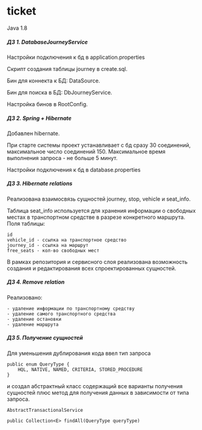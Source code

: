# ticket

Java 1.8

##### ДЗ 1. DatabaseJourneyService

Настройки подключения к бд в application.properties

Скрипт создания таблицы journey в create.sql.

Бин для коннекта к БД: DataSource.

Бин для поиска в БД: DbJourneyService.

Настройка бинов в RootConfig.


##### ДЗ 2. Spring + Hibernate

Добавлен hibernate. 

При старте системы проект устанавливает с бд сразу 30 соединений, максимальное число соединений 150. 
Максимальное время выполнения запроса - не больше 5 минут.

Настройки подключения к бд в database.properties

##### ДЗ 3. Hibernate relations

Реализована взаимосвязь сущностей journey, stop, vehicle и seat_info. 

Таблица seat_info используется для хранения информации о свободных местах 
в транспортном средстве в разрезе конкретного маршрута.
Поля таблицы:
~~~~
id
vehicle_id - ссылка на транспортное средство
journey_id - ссылка на маршрут
free_seats - кол-во свободных мест
~~~~

В рамках репозитория и сервисного слоя реализована возможность 
создания и редактирования всех спроектированных сущностей.

##### ДЗ 4. Remove relation

Реализовано:
    
    - удаление информации по транспортному средству
    - удаление самого транспортного средства
    - удаление остановки
    - удаление маршрута

##### ДЗ 5. Получение сущностей

Для уменьшения дублирования кода ввел тип запроса

~~~~
public enum QueryType {
    HQL, NATIVE, NAMED, CRITERIA, STORED_PROCEDURE
}
~~~~
и создал абстрактный класс содержащий все варианты получения сущностей 
плюс метод для получения данных в зависимости от типа запроса.

~~~~
AbstractTransactionalService

public Collection<E> findAll(QueryType queryType)
~~~~
